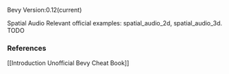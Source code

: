 Bevy Version:0.12(current)


Spatial Audio
Relevant official examples:
spatial_audio_2d,
spatial_audio_3d.
TODO

### References
[[Introduction  Unofficial Bevy Cheat Book]] 